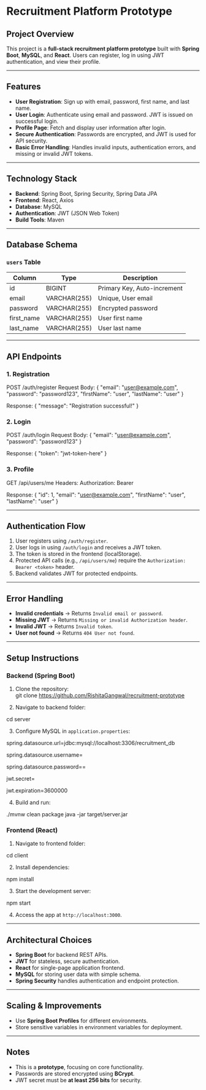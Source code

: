 # Recruitment Platform Prototype

## Project Overview
This project is a **full-stack recruitment platform prototype** built with **Spring Boot**, **MySQL**, and **React**. Users can register, log in using JWT authentication, and view their profile.

---

## Features
- **User Registration**: Sign up with email, password, first name, and last name.
- **User Login**: Authenticate using email and password. JWT is issued on successful login.
- **Profile Page**: Fetch and display user information after login.
- **Secure Authentication**: Passwords are encrypted, and JWT is used for API security.
- **Basic Error Handling**: Handles invalid inputs, authentication errors, and missing or invalid JWT tokens.

---

## Technology Stack
- **Backend**: Spring Boot, Spring Security, Spring Data JPA
- **Frontend**: React, Axios
- **Database**: MySQL
- **Authentication**: JWT (JSON Web Token)
- **Build Tools**: Maven

---

## Database Schema

### `users` Table

| Column     | Type         | Description                      |
|------------|-------------|----------------------------------|
| id         | BIGINT       | Primary Key, Auto-increment      |
| email      | VARCHAR(255) | Unique, User email               |
| password   | VARCHAR(255) | Encrypted password               |
| first_name | VARCHAR(255) | User first name                  |
| last_name  | VARCHAR(255) | User last name                   |

---

## API Endpoints

### 1. Registration
POST /auth/register
Request Body:
{
  "email": "user@example.com",
  "password": "password123",
  "firstName": "user",
  "lastName": "user"
}


Response:
{
  "message": "Registration successful!"
}



### 2. Login


POST /auth/login
Request Body:
{
  "email": "user@example.com",
  "password": "password123"
}


Response:
{
  "token": "jwt-token-here"
}


### 3. Profile


GET /api/users/me
Headers:
Authorization: Bearer <jwt-token>


Response:
{
  "id": 1,
  "email": "user@example.com",
  "firstName": "user",
  "lastName": "user"
}



---

## Authentication Flow
1. User registers using `/auth/register`.
2. User logs in using `/auth/login` and receives a JWT token.
3. The token is stored in the frontend (localStorage).
4. Protected API calls (e.g., `/api/users/me`) require the `Authorization: Bearer <token>` header.
5. Backend validates JWT for protected endpoints.

---

## Error Handling
- **Invalid credentials** → Returns `Invalid email or password`.
- **Missing JWT** → Returns `Missing or invalid Authorization header`.
- **Invalid JWT** → Returns `Invalid token`.
- **User not found** → Returns `404 User not found`.

---

## Setup Instructions

### Backend (Spring Boot)
1. Clone the repository:  
git clone https://github.com/RishitaGangwal/recruitment-prototype

2. Navigate to backend folder:  


cd server

3. Configure MySQL in `application.properties`:


spring.datasource.url=jdbc:mysql://localhost:3306/recruitment_db

spring.datasource.username=

spring.datasource.password==

jwt.secret=

jwt.expiration=3600000

4. Build and run:


./mvnw clean package
java -jar target/server.jar


### Frontend (React)
1. Navigate to frontend folder:  


cd client

2. Install dependencies:  


npm install

3. Start the development server:  


npm start

4. Access the app at `http://localhost:3000`.

---

## Architectural Choices
- **Spring Boot** for backend REST APIs.
- **JWT** for stateless, secure authentication.
- **React** for single-page application frontend.
- **MySQL** for storing user data with simple schema.
- **Spring Security** handles authentication and endpoint protection.

---

## Scaling & Improvements
- Use **Spring Boot Profiles** for different environments.
- Store sensitive variables in environment variables for deployment.

---

## Notes
- This is a **prototype**, focusing on core functionality.
- Passwords are stored encrypted using **BCrypt**.
- JWT secret must be **at least 256 bits** for security.
